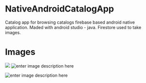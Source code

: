 # NativeAndroidCatalogApp

Catalog app for browsing catalogs firebase based android native application. Maded with  android studio - java. Firestore used to take images.

# Images
![](https://lh3.googleusercontent.com/pw/AM-JKLXWK-Sdyp_EhfGfzh_21KfTWty_oP_AxePUHThUmBFCdL6bs5VvJPWvovhmpp2uvJoKim66HhPMnFgCnm9N_23mtVxsUDA0TcvvtBanFLytfwDtHVm6a2MMPyv69VeLUYAZ-dQplJtFx3a6LlKdZe2K=w418-h906-no?authuser=1)
![enter image description here](https://lh3.googleusercontent.com/pw/AM-JKLXtTrni30PFnDy20ytO5KlpvKBZfdH1oqN0nwMUXgGwy7K0afIm8wLYR5VXu6aweyfF5rt-90qFw9J_td4lC6ZUqRFHUmQhaXiVIc5Aq5MDezH7xHD-bnIhpjrH_954M_ABwJjCMdHiR7x6mz8dbqsi=w418-h906-no?authuser=1)

![enter image description here](https://lh3.googleusercontent.com/pw/AM-JKLUS61Kedi-FeQbOcLqFi28M5Visu8GSj2nQdwqaEi1pH2FzpAKfyJ_VR3W4cvB2zE6-hfgv8udHwIKuRqHUtkpA52oX02q8tzm20_GaofnTbaPaCnncBtLmQK7QgcJ_XyExXIX9-rZcmlgs3sX7XYNx=w418-h906-no?authuser=1)
